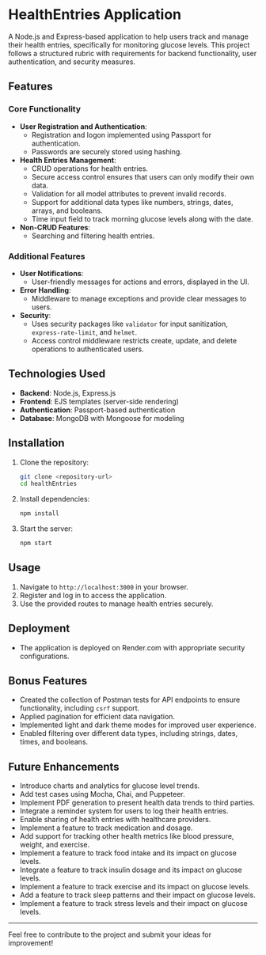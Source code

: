 # HealthEntries Application

A Node.js and Express-based application to help users track and manage their health entries, specifically for monitoring glucose levels. This project follows a structured rubric with requirements for backend functionality, user authentication, and security measures.

## Features

### Core Functionality
- **User Registration and Authentication**:
    - Registration and logon implemented using Passport for authentication.
    - Passwords are securely stored using hashing.
- **Health Entries Management**:
    - CRUD operations for health entries.
    - Secure access control ensures that users can only modify their own data.
    - Validation for all model attributes to prevent invalid records.
    - Support for additional data types like numbers, strings, dates, arrays, and booleans.
    - Time input field to track morning glucose levels along with the date.
- **Non-CRUD Features**:
    - Searching and filtering health entries.

### Additional Features
- **User Notifications**:
    - User-friendly messages for actions and errors, displayed in the UI.
- **Error Handling**:
    - Middleware to manage exceptions and provide clear messages to users.
- **Security**:
    - Uses security packages like `validator` for input sanitization, `express-rate-limit`, and `helmet`.
    - Access control middleware restricts create, update, and delete operations to authenticated users.

## Technologies Used
- **Backend**: Node.js, Express.js
- **Frontend**: EJS templates (server-side rendering)
- **Authentication**: Passport-based authentication
- **Database**: MongoDB with Mongoose for modeling

## Installation
1. Clone the repository:
   ```bash
   git clone <repository-url>
   cd healthEntries
   ```
2. Install dependencies:
   ```bash
   npm install
   ```
3. Start the server:
   ```bash
   npm start
   ```

## Usage
1. Navigate to `http://localhost:3000` in your browser.
2. Register and log in to access the application.
3. Use the provided routes to manage health entries securely.

## Deployment
- The application is deployed on Render.com with appropriate security configurations.

## Bonus Features
- Created the collection of Postman tests for API endpoints to ensure functionality, including `csrf` support.
- Applied pagination for efficient data navigation.
- Implemented light and dark theme modes for improved user experience.
- Enabled filtering over different data types, including strings, dates, times, and booleans.

## Future Enhancements
- Introduce charts and analytics for glucose level trends.
- Add test cases using Mocha, Chai, and Puppeteer.
- Implement PDF generation to present health data trends to third parties.
- Integrate a reminder system for users to log their health entries.
- Enable sharing of health entries with healthcare providers.
- Implement a feature to track medication and dosage.
- Add support for tracking other health metrics like blood pressure, weight, and exercise.
- Implement a feature to track food intake and its impact on glucose levels.
- Integrate a feature to track insulin dosage and its impact on glucose levels.
- Implement a feature to track exercise and its impact on glucose levels.
- Add a feature to track sleep patterns and their impact on glucose levels.
- Implement a feature to track stress levels and their impact on glucose levels.

---

Feel free to contribute to the project and submit your ideas for improvement!
